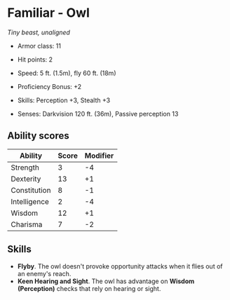 # Familiar - Owl

*Tiny beast, unaligned*

* Armor class: 11
* Hit points: 2
* Speed: 5 ft. (1.5m), fly 60 ft. (18m)

* Proficiency Bonus: +2
* Skills: Perception +3, Stealth +3
* Senses: Darkvision 120 ft. (36m), Passive perception 13

## Ability scores

| Ability      | Score  | Modifier  |
| ------------ | ------ | --------- |
| Strength     |  3     | -4        |
| Dexterity    | 13     | +1        |
| Constitution |  8     | -1        |
| Intelligence |  2     | -4        |
| Wisdom       | 12     | +1        |
| Charisma     |  7     | -2        |

## Skills

* **Flyby**. The owl doesn't provoke opportunity attacks when it flies out of an enemy's reach.
* **Keen Hearing and Sight**. The owl has advantage on **Wisdom (Perception)** checks that rely on hearing or sight.
